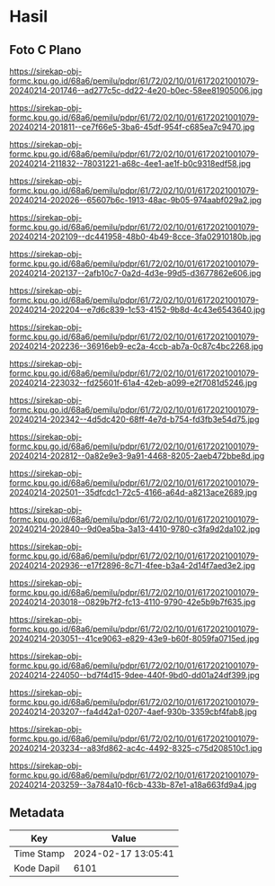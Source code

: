 # Hasil

## Foto C Plano

https://sirekap-obj-formc.kpu.go.id/68a6/pemilu/pdpr/61/72/02/10/01/6172021001079-20240214-201746--ad277c5c-dd22-4e20-b0ec-58ee81905006.jpg

https://sirekap-obj-formc.kpu.go.id/68a6/pemilu/pdpr/61/72/02/10/01/6172021001079-20240214-201811--ce7f66e5-3ba6-45df-954f-c685ea7c9470.jpg

https://sirekap-obj-formc.kpu.go.id/68a6/pemilu/pdpr/61/72/02/10/01/6172021001079-20240214-211832--78031221-a68c-4ee1-ae1f-b0c9318edf58.jpg

https://sirekap-obj-formc.kpu.go.id/68a6/pemilu/pdpr/61/72/02/10/01/6172021001079-20240214-202026--65607b6c-1913-48ac-9b05-974aabf029a2.jpg

https://sirekap-obj-formc.kpu.go.id/68a6/pemilu/pdpr/61/72/02/10/01/6172021001079-20240214-202109--dc441958-48b0-4b49-8cce-3fa02910180b.jpg

https://sirekap-obj-formc.kpu.go.id/68a6/pemilu/pdpr/61/72/02/10/01/6172021001079-20240214-202137--2afb10c7-0a2d-4d3e-99d5-d3677862e606.jpg

https://sirekap-obj-formc.kpu.go.id/68a6/pemilu/pdpr/61/72/02/10/01/6172021001079-20240214-202204--e7d6c839-1c53-4152-9b8d-4c43e6543640.jpg

https://sirekap-obj-formc.kpu.go.id/68a6/pemilu/pdpr/61/72/02/10/01/6172021001079-20240214-202236--36916eb9-ec2a-4ccb-ab7a-0c87c4bc2268.jpg

https://sirekap-obj-formc.kpu.go.id/68a6/pemilu/pdpr/61/72/02/10/01/6172021001079-20240214-223032--fd25601f-61a4-42eb-a099-e2f7081d5246.jpg

https://sirekap-obj-formc.kpu.go.id/68a6/pemilu/pdpr/61/72/02/10/01/6172021001079-20240214-202342--4d5dc420-68ff-4e7d-b754-fd3fb3e54d75.jpg

https://sirekap-obj-formc.kpu.go.id/68a6/pemilu/pdpr/61/72/02/10/01/6172021001079-20240214-202812--0a82e9e3-9a91-4468-8205-2aeb472bbe8d.jpg

https://sirekap-obj-formc.kpu.go.id/68a6/pemilu/pdpr/61/72/02/10/01/6172021001079-20240214-202501--35dfcdc1-72c5-4166-a64d-a8213ace2689.jpg

https://sirekap-obj-formc.kpu.go.id/68a6/pemilu/pdpr/61/72/02/10/01/6172021001079-20240214-202840--9d0ea5ba-3a13-4410-9780-c3fa9d2da102.jpg

https://sirekap-obj-formc.kpu.go.id/68a6/pemilu/pdpr/61/72/02/10/01/6172021001079-20240214-202936--e17f2896-8c71-4fee-b3a4-2d14f7aed3e2.jpg

https://sirekap-obj-formc.kpu.go.id/68a6/pemilu/pdpr/61/72/02/10/01/6172021001079-20240214-203018--0829b7f2-fc13-4110-9790-42e5b9b7f635.jpg

https://sirekap-obj-formc.kpu.go.id/68a6/pemilu/pdpr/61/72/02/10/01/6172021001079-20240214-203051--41ce9063-e829-43e9-b60f-8059fa0715ed.jpg

https://sirekap-obj-formc.kpu.go.id/68a6/pemilu/pdpr/61/72/02/10/01/6172021001079-20240214-224050--bd7f4d15-9dee-440f-9bd0-dd01a24df399.jpg

https://sirekap-obj-formc.kpu.go.id/68a6/pemilu/pdpr/61/72/02/10/01/6172021001079-20240214-203207--fa4d42a1-0207-4aef-930b-3359cbf4fab8.jpg

https://sirekap-obj-formc.kpu.go.id/68a6/pemilu/pdpr/61/72/02/10/01/6172021001079-20240214-203234--a83fd862-ac4c-4492-8325-c75d208510c1.jpg

https://sirekap-obj-formc.kpu.go.id/68a6/pemilu/pdpr/61/72/02/10/01/6172021001079-20240214-203259--3a784a10-f6cb-433b-87e1-a18a663fd9a4.jpg


## Metadata

| Key        | Value               |
| ---------- | ------------------- |
| Time Stamp | 2024-02-17 13:05:41 |
| Kode Dapil | 6101                |



